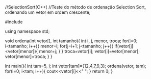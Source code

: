 //SelectionSort(C++)
//Teste do método de ordenação Selection Sort, ordenando um vetor em ordem crescente;


#include <iostream>

using namespace std;

void ordena(int vetor[], int tamanho){
	int i, j, menor, troca;
	for(i=0; i<tamanho; i++){
		menor=i;
		for(j=i+1; j<tamanho; j++){
			if(vetor[j]<vetor[menor]){
				menor=j;
				}
			}
		troca=vetor[i];
		vetor[i]=vetor[menor];
		vetor[menor]=troca;
		}
	}

int main(){
	int tam=5, i;
	int vetor[tam]={12,4,7,9,3};
	ordena(vetor, tam);
	for(i=0; i<tam; i++){
		cout<<vetor[i]<<" ";
		}
	return 0;
	}
